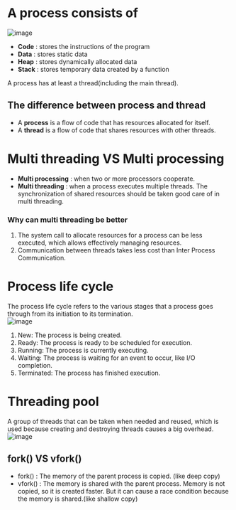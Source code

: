 # A process consists of
![image](https://user-images.githubusercontent.com/67142421/177061507-70e77e7f-1af0-4d3c-92a8-b0b5ba706bc2.png)

- **Code** : stores the instructions of the program
- **Data** : stores static data
- **Heap** : stores dynamically allocated data
- **Stack** : stores temporary data created by a function

A process has at least a thread(including the main thread).<br>
## The difference between process and thread
* A **process** is a flow of code that has resources allocated for itself.
* A **thread** is a flow of code that shares resources with other threads.

# Multi threading VS Multi processing
* **Multi processing** : when two or more processors cooperate.
* **Multi threading** : when a process executes multiple threads. The synchronization of shared resources should be taken good care of in multi threading.
### Why can multi threading be better
1. The system call to allocate resources for a process can be less executed, which allows effectively managing resources.
2. Communication between threads takes less cost than Inter Process Communication.

# Process life cycle
The process life cycle refers to the various stages that a process goes through from its initiation to its termination.<br>
![image](https://github.com/vacu9708/Fundamental-knowledge/assets/67142421/9dc70cc5-c03b-4209-8909-d0e47fc649a6)<br>
1. New: The process is being created.
2. Ready: The process is ready to be scheduled for execution.
3. Running: The process is currently executing.
4. Waiting: The process is waiting for an event to occur, like I/O completion.
5. Terminated: The process has finished execution.

# Threading pool
A group of threads that can be taken when needed and reused, which is used because creating and destroying threads causes a big overhead.<br>
![image](https://github.com/vacu9708/Fundamental-knowledge/assets/67142421/cad1ae03-a0d7-4368-9347-a47f9cf5da8e)

## fork() VS vfork()
* fork() : The memory of the parent process is copied. (like deep copy)
* vfork() : The memory is shared with the parent process. Memory is not copied, so it is created faster. But it can cause a race condition because the memory is shared.(like shallow copy)
